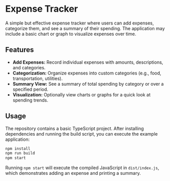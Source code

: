 # Expense Tracker

A simple but effective expense tracker where users can add expenses, categorize them, and see a summary of their spending. The application may include a basic chart or graph to visualize expenses over time.

## Features

- **Add Expenses:** Record individual expenses with amounts, descriptions, and categories.
- **Categorization:** Organize expenses into custom categories (e.g., food, transportation, utilities).
- **Summary View:** See a summary of total spending by category or over a specified period.
- **Visualization:** Optionally view charts or graphs for a quick look at spending trends.

## Usage

The repository contains a basic TypeScript project. After installing dependencies and running the build script, you can execute the example application:

```bash
npm install
npm run build
npm start
```

Running `npm start` will execute the compiled JavaScript in `dist/index.js`, which demonstrates adding an expense and printing a summary.
